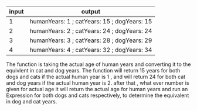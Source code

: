 | input       | output                                         |
| ----------- | ---------------------------------------------- |
| 1           | humanYears: 1 ; catYears: 15 ; dogYears: 15    |
| 2           | humanYears: 2 ; catYears: 24 ; dogYears: 24    |
| 3           | humanYears: 3 ; catYears: 28 ; dogYears: 29    |
| 4           | humanYears: 4 ; catYears: 32 ; dogYears: 34    |


The function is taking the actual age of human years and converting it
to the equivlent in cat and dog years. The function will return 15 years for both
dogs and cats if the actual human year is 1 , and will return 24  for both cat and dog years if the actual human year is 2.
after that , what ever number is given for actual age it will return the actual age 
for human years and run an Expression  for both dogs and cats respectively, to 
determine the equivalent in dog and cat years.  

